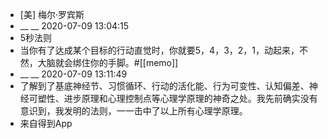 - [美] 梅尔·罗宾斯
- __ __ 2020-07-09 13:04:15
- 5秒法则
- 当你有了达成某个目标的行动直觉时，你就要5，4，3，2，1，动起来，不然，大脑就会绑住你的手脚。#[[memo]]
- __ __ 2020-07-09 13:11:49
- 了解到了基底神经节、习惯循环、行动的活化能、行为可变性、认知偏差、神经可塑性、进步原理和心理控制点等心理学原理的神奇之处。我先前确实没有意识到，我发明的法则，一一击中了以上所有心理学原理。
- 来自得到App
